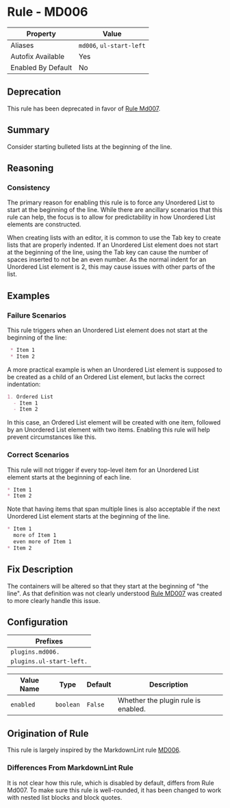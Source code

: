 # Rule - MD006

| Property | Value |
| --- | -- |
| Aliases | `md006`, `ul-start-left` |
| Autofix Available | Yes |
| Enabled By Default | No |

## Deprecation

This rule has been deprecated in favor of [Rule Md007](./rule_md007.md).

## Summary

Consider starting bulleted lists at the beginning of the line.

## Reasoning

### Consistency

The primary reason for enabling this rule is to force any Unordered List
to start at the beginning of the line.  While there are ancillary scenarios
that this rule can help, the focus is to allow for predictability
in how Unordered List elements are constructed.

When creating lists with an editor, it is common to use the Tab key to create
lists that are properly indented.  If an Unordered List element does not start
at the beginning of the line, using the Tab key can cause the number of
spaces inserted to not be an even number.  As the normal indent for an Unordered
List element is 2, this may cause issues with other parts of the list.

## Examples

### Failure Scenarios

This rule triggers when an Unordered List element does not start at the
beginning of the line:

```Markdown
 * Item 1
 * Item 2
```

A more practical example is when an Unordered List element is supposed to
be created as a child of an Ordered List element, but lacks the correct
indentation:

```Markdown
1. Ordered List
  - Item 1
  - Item 2
```

In this case, an Ordered List element will be created with one item,
followed by an Unordered List element with two items.  Enabling this
rule will help prevent circumstances like this.

### Correct Scenarios

This rule will not trigger if every top-level item for an Unordered List
element starts at the beginning of each line.

```Markdown
* Item 1
* Item 2
```

Note that having items that span multiple lines is also acceptable if the next Unordered
List element starts at the beginning of the line.

```Markdown
* Item 1
  more of Item 1
  even more of Item 1
* Item 2
```

## Fix Description

The containers will be altered so that they start at the beginning of "the line".
As that definition was not clearly understood [Rule MD007](./rule_md007.md) was
created to more clearly handle this issue.

## Configuration

| Prefixes |
| --- |
| `plugins.md006.` |
| `plugins.ul-start-left.` |

| Value Name | Type | Default | Description |
| -- | -- | -- | -- |
| `enabled` | `boolean` | `False` | Whether the plugin rule is enabled. |

## Origination of Rule

This rule is largely inspired by the MarkdownLint rule
[MD006](https://github.com/DavidAnson/markdownlint/blob/main/doc/Rules.md#md006---consider-starting-bulleted-lists-at-the-beginning-of-the-line).

### Differences From MarkdownLint Rule

It is not clear how this rule, which is disabled by default, differs from
Rule Md007.  To make sure this rule is well-rounded, it has been changed
to work with nested list blocks and block quotes.
